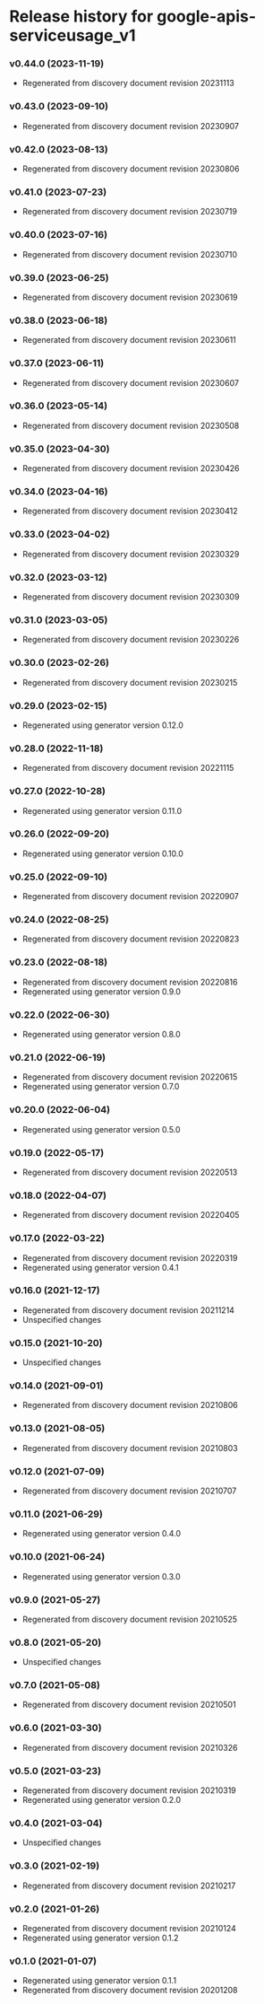 # Release history for google-apis-serviceusage_v1

### v0.44.0 (2023-11-19)

* Regenerated from discovery document revision 20231113

### v0.43.0 (2023-09-10)

* Regenerated from discovery document revision 20230907

### v0.42.0 (2023-08-13)

* Regenerated from discovery document revision 20230806

### v0.41.0 (2023-07-23)

* Regenerated from discovery document revision 20230719

### v0.40.0 (2023-07-16)

* Regenerated from discovery document revision 20230710

### v0.39.0 (2023-06-25)

* Regenerated from discovery document revision 20230619

### v0.38.0 (2023-06-18)

* Regenerated from discovery document revision 20230611

### v0.37.0 (2023-06-11)

* Regenerated from discovery document revision 20230607

### v0.36.0 (2023-05-14)

* Regenerated from discovery document revision 20230508

### v0.35.0 (2023-04-30)

* Regenerated from discovery document revision 20230426

### v0.34.0 (2023-04-16)

* Regenerated from discovery document revision 20230412

### v0.33.0 (2023-04-02)

* Regenerated from discovery document revision 20230329

### v0.32.0 (2023-03-12)

* Regenerated from discovery document revision 20230309

### v0.31.0 (2023-03-05)

* Regenerated from discovery document revision 20230226

### v0.30.0 (2023-02-26)

* Regenerated from discovery document revision 20230215

### v0.29.0 (2023-02-15)

* Regenerated using generator version 0.12.0

### v0.28.0 (2022-11-18)

* Regenerated from discovery document revision 20221115

### v0.27.0 (2022-10-28)

* Regenerated using generator version 0.11.0

### v0.26.0 (2022-09-20)

* Regenerated using generator version 0.10.0

### v0.25.0 (2022-09-10)

* Regenerated from discovery document revision 20220907

### v0.24.0 (2022-08-25)

* Regenerated from discovery document revision 20220823

### v0.23.0 (2022-08-18)

* Regenerated from discovery document revision 20220816
* Regenerated using generator version 0.9.0

### v0.22.0 (2022-06-30)

* Regenerated using generator version 0.8.0

### v0.21.0 (2022-06-19)

* Regenerated from discovery document revision 20220615
* Regenerated using generator version 0.7.0

### v0.20.0 (2022-06-04)

* Regenerated using generator version 0.5.0

### v0.19.0 (2022-05-17)

* Regenerated from discovery document revision 20220513

### v0.18.0 (2022-04-07)

* Regenerated from discovery document revision 20220405

### v0.17.0 (2022-03-22)

* Regenerated from discovery document revision 20220319
* Regenerated using generator version 0.4.1

### v0.16.0 (2021-12-17)

* Regenerated from discovery document revision 20211214
* Unspecified changes

### v0.15.0 (2021-10-20)

* Unspecified changes

### v0.14.0 (2021-09-01)

* Regenerated from discovery document revision 20210806

### v0.13.0 (2021-08-05)

* Regenerated from discovery document revision 20210803

### v0.12.0 (2021-07-09)

* Regenerated from discovery document revision 20210707

### v0.11.0 (2021-06-29)

* Regenerated using generator version 0.4.0

### v0.10.0 (2021-06-24)

* Regenerated using generator version 0.3.0

### v0.9.0 (2021-05-27)

* Regenerated from discovery document revision 20210525

### v0.8.0 (2021-05-20)

* Unspecified changes

### v0.7.0 (2021-05-08)

* Regenerated from discovery document revision 20210501

### v0.6.0 (2021-03-30)

* Regenerated from discovery document revision 20210326

### v0.5.0 (2021-03-23)

* Regenerated from discovery document revision 20210319
* Regenerated using generator version 0.2.0

### v0.4.0 (2021-03-04)

* Unspecified changes

### v0.3.0 (2021-02-19)

* Regenerated from discovery document revision 20210217

### v0.2.0 (2021-01-26)

* Regenerated from discovery document revision 20210124
* Regenerated using generator version 0.1.2

### v0.1.0 (2021-01-07)

* Regenerated using generator version 0.1.1
* Regenerated from discovery document revision 20201208

